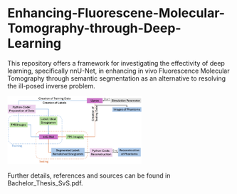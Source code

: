 # Enhancing-Fluorescene-Molecular-Tomography-through-Deep-Learning
This repository offers a framework for investigating the effectivity of deep learning, specifically nnU-Net, in enhancing in vivo Fluorescence Molecular Tomography through semantic segmentation as an alternative to resolving the ill-posed inverse problem.

<img src="core_workflow.png" alt="drawing" width="60%"/>

Further details, references and sources can be found in Bachelor_Thesis_SvS.pdf.
